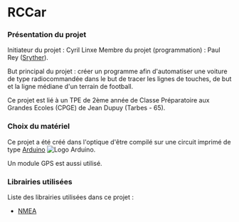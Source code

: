 # RCCar

### Présentation du projet

Initiateur du projet : Cyril Linxe
Membre du projet (programmation) : Paul Rey ([Sryther](https://github.com/Sryther)).

But principal du projet : créer un programme afin d'automatiser une voiture de type radiocommandée dans le but de tracer les lignes de touches, de but et la ligne médiane d'un terrain de football.

Ce projet est lié à un TPE de 2ème année de Classe Préparatoire aux Grandes Ecoles (CPGE) de Jean Dupuy (Tarbes - 65).

### Choix du matériel

Ce projet a été créé dans l'optique d'être compilé sur une circuit imprimé de type [Arduino](http://arduino.cc) ![Logo Arduino](https://pbs.twimg.com/profile_images/378800000704356438/9d19310763171b0d958d23a18b3d7e1c_normal.png).

Un module GPS est aussi utilisé.

### Librairies utilisées

Liste des librairies utilisées dans ce projet :

* [NMEA](http://www.maartenlamers.com/nmea/)